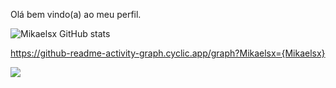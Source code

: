 Olá bem vindo(a) ao meu perfil. 

![Mikaelsx GitHub stats](https://github-readme-stats.vercel.app/api?username=Mikaelsx&theme=shades-of-purple&show_icons=true)

https://github-readme-activity-graph.cyclic.app/graph?Mikaelsx={Mikaelsx}

 <a href="https://www.instagram.com/shyxpm/" target="_blank"><img src="https://img.shields.io/badge/Instagram-E4405F?style=for-the-badge&logo=instagram&logoColor=white" target="_blank"></a> 
